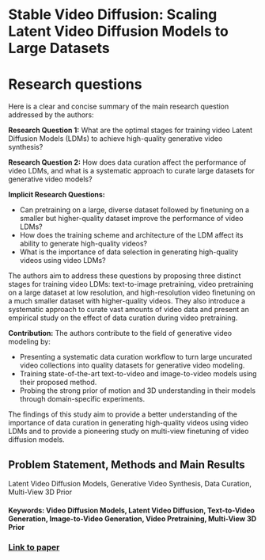 # Stable Video Diffusion: Scaling Latent Video Diffusion Models to Large Datasets

# Research questions
Here is a clear and concise summary of the main research question addressed by the authors:

**Research Question 1:** What are the optimal stages for training video Latent Diffusion Models (LDMs) to achieve high-quality generative video synthesis?

**Research Question 2:** How does data curation affect the performance of video LDMs, and what is a systematic approach to curate large datasets for generative video models?

**Implicit Research Questions:**

* Can pretraining on a large, diverse dataset followed by finetuning on a smaller but higher-quality dataset improve the performance of video LDMs?
* How does the training scheme and architecture of the LDM affect its ability to generate high-quality videos?
* What is the importance of data selection in generating high-quality videos using video LDMs?

The authors aim to address these questions by proposing three distinct stages for training video LDMs: text-to-image pretraining, video pretraining on a large dataset at low resolution, and high-resolution video finetuning on a much smaller dataset with higher-quality videos. They also introduce a systematic approach to curate vast amounts of video data and present an empirical study on the effect of data curation during video pretraining.

**Contribution:** The authors contribute to the field of generative video modeling by:

* Presenting a systematic data curation workflow to turn large uncurated video collections into quality datasets for generative video modeling.
* Training state-of-the-art text-to-video and image-to-video models using their proposed method.
* Probing the strong prior of motion and 3D understanding in their models through domain-specific experiments.

The findings of this study aim to provide a better understanding of the importance of data curation in generating high-quality videos using video LDMs and to provide a pioneering study on multi-view finetuning of video diffusion models.

## Problem Statement, Methods and Main Results
 Latent Video Diffusion Models, Generative Video Synthesis, Data Curation, Multi-View 3D Prior

#### Keywords: Video Diffusion Models, Latent Video Diffusion, Text-to-Video Generation, Image-to-Video Generation, Video Pretraining, Multi-View 3D Prior
### [Link to paper](https://arxiv.org/abs/2311.15127v1)
